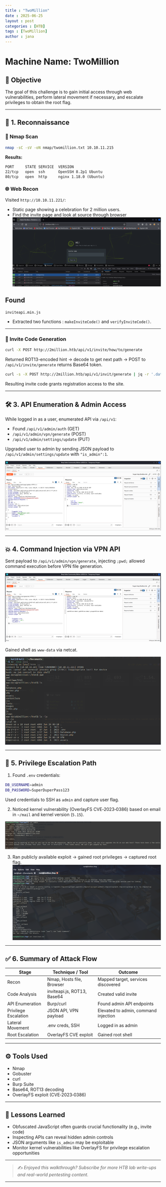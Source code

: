 ```yaml
---
title : "TwoMillion"
date : 2025-06-25 
layout : post
categories : [HTB]
tags : [TwoMillion]
author : jana
---
```


# Machine Name: TwoMillion

## 🎯 Objective

The goal of this challenge is to gain initial access through web vulnerabilities, perform lateral movement if necessary, and escalate privileges to obtain the root flag.

---

## 🔎 1. Reconnaissance

### 🧪 Nmap Scan

```bash
nmap -sC -sV -oN nmap/twomillion.txt 10.10.11.215
```

**Results:**

```
PORT     STATE SERVICE  VERSION
22/tcp   open  ssh      OpenSSH 8.2p1 Ubuntu
80/tcp   open  http     nginx 1.18.0 (Ubuntu)
```

### 🌐 Web Recon

Visited `http://10.10.11.221/`:

- Static page showing a celebration for 2 million users.
- Find the invite page and look at source through browser
![image](/assets/img/CTFS/TwoMillion/web_source_network_tab.png)

## Found
```
inviteapi.min.js
```
- Extracted two functions : `makeInviteCode()` and `verifyInviteCode()`.

---

### 🚀 Invite Code Generation

```bash
curl -X POST http://2million.htb/api/v1/invite/how/to/generate
```

Returned ROT13-encoded hint → decode to get next path → POST to `/api/v1/invite/generate` returns Base64 token.

```bash
curl -s -X POST http://2million.htb/api/v1/invit/generate | jq -r '.data.code' | base64 -d
```

Resulting invite code grants registration access to the site.

---

## 🛠 3. API Enumeration & Admin Access

While logged in as a user, enumerated API via `/api/v1`:

- Found `/api/v1/admin/auth` (GET)  
- `/api/v1/admin/vpn/generate` (POST)  
- `/api/v1/admin/settings/update` (PUT)

Upgraded user to admin by sending JSON payload to `/api/v1/admin/settings/update` with `"is_admin":1`.

![image](/assets/img/CTFS/TwoMillion/admin_pri_update.png)

---

## 💥 4. Command Injection via VPN API

Sent payload to `/api/v1/admin/vpn/generate`, injecting `;pwd;` allowed command execution before VPN file generation.

![image](/assets/img/CTFS/TwoMillion/cmd_inj.png)

Gained shell as `www-data` via netcat.

![image](/assets/img/CTFS/TwoMillion/rev_shell.png)

---

## 🧬 5. Privilege Escalation Path

1. Found `.env` credentials:

```bash
DB_USERNAME=admin  
DB_PASSWORD=SuperDuperPass123
```

Used credentials to SSH as `admin` and capture user flag.

2. Noticed kernel vulnerability (OverlayFS CVE‑2023‑0386) based on email in `~/mail` and kernel version (`5.15`).

![image](/assets/img/CTFS/TwoMillion/mail.png)

3. Ran publicly available exploit → gained root privileges → captured root flag.
![image](/assets/img/CTFS/TwoMillion/Root-access.png)
---

## ✅ 6. Summary of Attack Flow

| Stage              | Technique / Tool             | Outcome                             |
|--------------------|------------------------------|--------------------------------------|
| Recon              | Nmap, Hosts file, Browser    | Mapped target, services discovered   |
| Code Analysis      | inviteapi.js, ROT13, Base64  | Created valid invite                 |
| API Enumeration    | Burp/curl                    | Found admin API endpoints            |
| Privilege Escalation | JSON API, VPN payload      | Elevated to admin, command injection |
| Lateral Movement   | .env creds, SSH              | Logged in as admin                   |
| Root Escalation    | OverlayFS CVE exploit        | Gained root shell                    |

---

## ⚙️ Tools Used

- Nmap  
- Gobuster  
- curl  
- Burp Suite  
- Base64, ROT13 decoding  
- OverlayFS exploit (CVE‑2023‑0386)  

---

## 🧠 Lessons Learned

- Obfuscated JavaScript often guards crucial functionality (e.g., invite code)
- Inspecting APIs can reveal hidden admin controls
- JSON arguments like `is_admin` may be exploitable
- Monitor kernel vulnerabilities like OverlayFS for privilege escalation opportunities

---

> ✍️ *Enjoyed this walkthrough? Subscribe for more HTB lab write-ups and real-world pentesting content.*

---